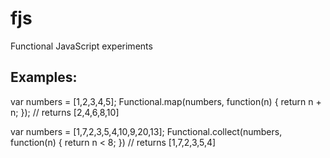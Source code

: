 fjs
===

Functional JavaScript experiments

Examples:
----------

   var numbers = [1,2,3,4,5];
   Functional.map(numbers, function(n) { return n + n; }); // returns [2,4,6,8,10]

   var numbers = [1,7,2,3,5,4,10,9,20,13];
   Functional.collect(numbers, function(n) { return n < 8; }) // returns [1,7,2,3,5,4]
   

